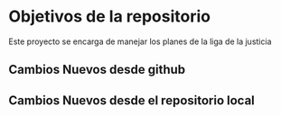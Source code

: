 # Objetivos de la repositorio

Este proyecto se encarga de manejar los planes de la liga de la justicia

## Cambios Nuevos desde github
## Cambios Nuevos desde el repositorio local
